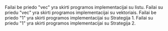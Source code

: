 Failai be priedo "vec" yra skirti programos implementacijai su listu.
Failai su priedu "vec" yra skirti programos implementacijai su vektoriais.
Failai be priedo "1" yra skirti programos implementacijai su Strategija 1.
Failai su priedu "1" yra skirti programos implementacijai su Strategija 2.

